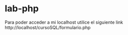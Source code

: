 # lab-php
Para poder acceder a mi localhost utilice el siguiente link http://localhost/cursoSQL/formulario.php
